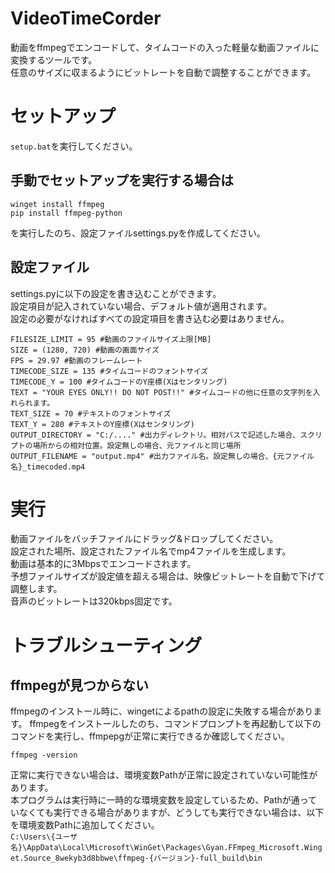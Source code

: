# VideoTimeCorder
動画をffmpegでエンコードして、タイムコードの入った軽量な動画ファイルに変換するツールです。  
任意のサイズに収まるようにビットレートを自動で調整することができます。
# セットアップ
```setup.bat```を実行してください。  

## 手動でセットアップを実行する場合は
```
winget install ffmpeg
pip install ffmpeg-python
```
を実行したのち、設定ファイルsettings.pyを作成してください。  

## 設定ファイル
settings.pyに以下の設定を書き込むことができます。  
設定項目が記入されていない場合、デフォルト値が適用されます。  
設定の必要がなければすべての設定項目を書き込む必要はありません。
```
FILESIZE_LIMIT = 95 #動画のファイルサイズ上限[MB]
SIZE = (1280, 720) #動画の画面サイズ
FPS = 29.97 #動画のフレームレート
TIMECODE_SIZE = 135 #タイムコードのフォントサイズ
TIMECODE_Y = 100 #タイムコードのY座標(Xはセンタリング)
TEXT = "YOUR EYES ONLY!! DO NOT POST!!" #タイムコードの他に任意の文字列を入れられます。
TEXT_SIZE = 70 #テキストのフォントサイズ
TEXT_Y = 280 #テキストのY座標(Xはセンタリング)
OUTPUT_DIRECTORY = "C:/...." #出力ディレクトリ。相対パスで記述した場合、スクリプトの場所からの相対位置。設定無しの場合、元ファイルと同じ場所
OUTPUT_FILENAME = "output.mp4" #出力ファイル名。設定無しの場合、{元ファイル名}_timecoded.mp4
```

# 実行
動画ファイルをバッチファイルにドラッグ&ドロップしてください。  
設定された場所、設定されたファイル名でmp4ファイルを生成します。  
動画は基本的に3Mbpsでエンコードされます。  
予想ファイルサイズが設定値を超える場合は、映像ビットレートを自動で下げて調整します。  
音声のビットレートは320kbps固定です。

# トラブルシューティング
## ffmpegが見つからない
ffmpegのインストール時に、wingetによるpathの設定に失敗する場合があります。
ffmpegをインストールしたのち、コマンドプロンプトを再起動して以下のコマンドを実行し、ffmpepgが正常に実行できるか確認してください。
```
ffmpeg -version
```
正常に実行できない場合は、環境変数Pathが正常に設定されていない可能性があります。  
本プログラムは実行時に一時的な環境変数を設定しているため、Pathが通っていなくても実行できる場合がありますが、どうしても実行できない場合は、以下を環境変数Pathに追加してください。  
```C:\Users\{ユーザ名}\AppData\Local\Microsoft\WinGet\Packages\Gyan.FFmpeg_Microsoft.Winget.Source_8wekyb3d8bbwe\ffmpeg-{バージョン}-full_build\bin```
